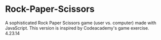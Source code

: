 Rock-Paper-Scissors
===================

A sophisticated Rock Paper Scissors game (user vs. computer) made with JavaScript. This version is inspired by Codeacademy's game exercise.
4.23.14
